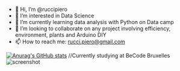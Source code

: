 - 👋 Hi, I’m @ruccipiero
- 👀 I’m interested in Data Science
- 🌱 I’m currently learning data analysis with Python on Data camp
- 💞️ I’m looking to collaborate on any project involving efficiency, environment, plants and Arduino DIY
- 📫 How to reach me: rucci.piero@gmail.com

[![Anurag's GitHub stats](https://github-readme-stats.vercel.app/api?username=ruccipiero)](https://github.com/anuraghazra/github-readme-stats)
//Currently studying at BeCode Bruxelles
![screenshot](https://user-images.githubusercontent.com/105915583/190362051-53ac2cb1-6c44-464c-8b8b-1aba57dc84c8.png)


<!---
ruccipiero/ruccipiero is a ✨ special ✨ repository because its `README.md` (this file) appears on your GitHub profile.
You can click the Preview link to take a look at your changes.
--->
